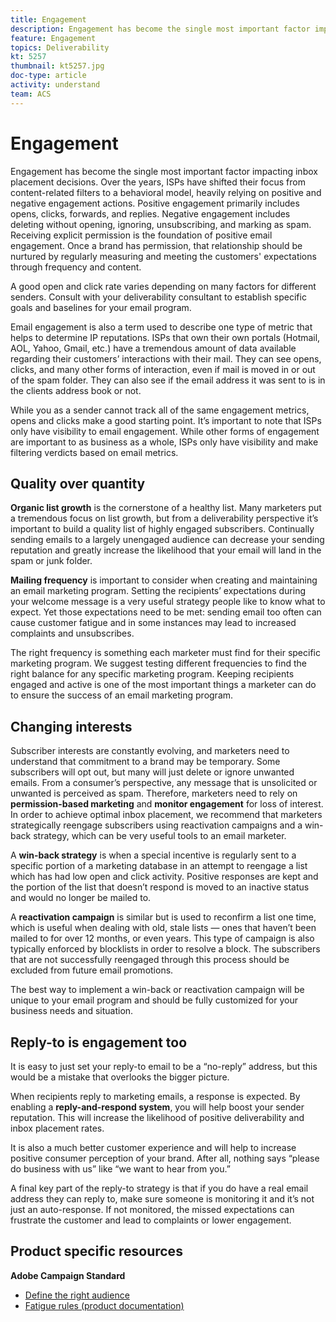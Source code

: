 ```yaml
---
title: Engagement
description: Engagement has become the single most important factor impacting inbox placement decisions.
feature: Engagement
topics: Deliverability
kt: 5257
thumbnail: kt5257.jpg
doc-type: article
activity: understand
team: ACS
---
```


# Engagement

Engagement has become the single most important factor impacting inbox placement decisions. Over the years, ISPs have shifted their focus from content-related filters to a behavioral model, heavily relying on positive and negative engagement actions. Positive engagement primarily includes opens, clicks, forwards, and replies. Negative engagement includes deleting without opening, ignoring, unsubscribing, and marking as spam. Receiving explicit permission is the foundation of positive email engagement. Once a brand has permission, that relationship should be nurtured by regularly measuring and meeting the customers' expectations through frequency and content.

A good open and click rate varies depending on many factors for different senders. Consult with your deliverability consultant to establish specific goals and baselines for your email program.

Email engagement is also a term used to describe one type of metric that helps to determine IP reputations. ISPs that own their own portals (Hotmail, AOL, Yahoo, Gmail, etc.) have a tremendous amount of data available regarding their customers’ interactions with their mail. They can see opens, clicks, and many other forms of interaction, even if mail is moved in or out of the spam folder. They can also see if the email address it was sent to is in the clients address book or not.

While you as a sender cannot track all of the same engagement metrics, opens and clicks make a good starting point. It’s important to note that ISPs only have visibility to email engagement. While other forms of engagement are important to as business as a whole, ISPs only have visibility and make filtering verdicts based on email metrics.

## Quality over quantity

**Organic list growth** is the cornerstone of a healthy list. Many marketers put a tremendous focus on list growth, but from a deliverability perspective it’s important to build a quality list of highly engaged subscribers. Continually sending emails to a largely unengaged audience can decrease your sending reputation and greatly increase the likelihood that your email will land in the spam or junk folder.

**Mailing frequency** is important to consider when creating and maintaining an email marketing program. Setting the recipients’ expectations during your welcome message is a very useful strategy people like to know what to expect. Yet those expectations need to be met: sending email too often can cause customer fatigue and in some instances may lead to increased complaints and unsubscribes.

The right frequency is something each marketer must find for their specific marketing program. We suggest testing different frequencies to find the right balance for any specific marketing program. Keeping recipients engaged and active is one of the most important things a marketer can do to ensure the success of an email marketing program.

## Changing interests

Subscriber interests are constantly evolving, and marketers need to understand that commitment to a brand may be temporary. Some subscribers will opt out, but many will just delete or ignore unwanted emails. From a consumer’s perspective, any message that is unsolicited or unwanted is perceived as spam. Therefore, marketers need to rely on **permission-based marketing** and **monitor engagement** for loss of interest. In order to achieve optimal inbox placement, we recommend that marketers strategically reengage subscribers using reactivation campaigns and a win-back strategy, which can be very useful tools to an email marketer.

A **win-back strategy** is when a special incentive is regularly sent to a specific portion of a marketing database in an attempt to reengage a list which has had low open and click activity. Positive responses are kept and the portion of the list that doesn’t respond is moved to an inactive status and would no longer be mailed to.

A **reactivation campaign** is similar but is used to reconfirm a list one time, which is useful when dealing with old, stale lists — ones that haven’t been mailed to for over 12 months, or even years. This type of campaign is also typically enforced by blocklists in order to resolve a block. The subscribers that are not successfully reengaged through this process should be excluded from future email promotions.

The best way to implement a win-back or reactivation campaign will be unique to your email program and should be fully customized for your business needs and situation.

## Reply-to is engagement too

It is easy to just set your reply-to email to be a “no-reply” address, but this would be a mistake that overlooks the bigger picture.

When recipients reply to marketing emails, a response is expected. By enabling a **reply-and-respond system**, you will help boost your sender reputation. This will increase the likelihood of positive deliverability and inbox placement rates.

It is also a much better customer experience and will help to increase positive consumer perception of your brand. After all, nothing says “please do business with us” like “we want to hear from you.”

A final key part of the reply-to strategy is that if you do have a real email address they can reply to, make sure someone is monitoring it and it’s not just an auto-response. If not monitored, the missed expectations can frustrate the customer and lead to complaints or lower engagement.

## Product specific resources

**Adobe Campaign Standard**

* [Define the right audience](https://experienceleague.adobe.com/docs/campaign-standard/using/communication-channels/delivery-bestpractices/define-the-right-audience.html)
* [Fatigue rules (product documentation)](https://experienceleague.adobe.com/docs/campaign-standard/using/testing-and-sending/working-with-typology-rules/fatigue-rules.html)
